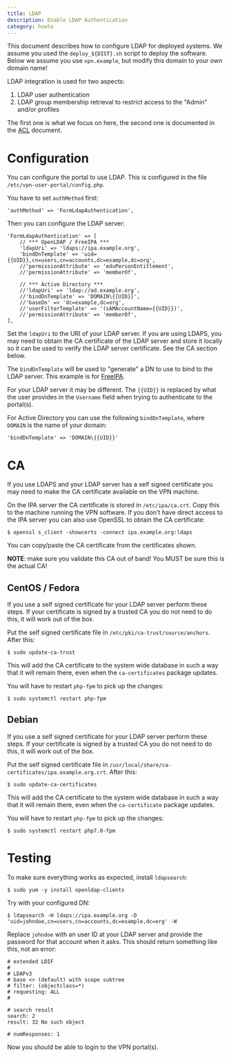 ```yaml
---
title: LDAP
description: Enable LDAP Authentication
category: howto
---
```


This document describes how to configure LDAP for deployed systems. We assume 
you used the `deploy_${DIST}.sh` script to deploy the software. Below we assume 
you use `vpn.example`, but modify this domain to your own domain name!

LDAP integration is used for two aspects:

1. LDAP user authentication
2. LDAP group membership retrieval to restrict access to the "Admin" and/or 
   profiles

The first one is what we focus on here, the second one is documented in the 
[ACL](ACL.md) document.

# Configuration

You can configure the portal to use LDAP. This is configured in the file 
`/etc/vpn-user-portal/config.php`.

You have to set `authMethod` first:

    'authMethod' => 'FormLdapAuthentication',

Then you can configure the LDAP server:

    'FormLdapAuthentication' => [
        // *** OpenLDAP / FreeIPA ***
        'ldapUri' => 'ldaps://ipa.example.org',
        'bindDnTemplate' => 'uid={{UID}},cn=users,cn=accounts,dc=example,dc=org',
        //'permissionAttribute' => 'eduPersonEntitlement',
        //'permissionAttribute' => 'memberOf',

        // *** Active Directory ***
        //'ldapUri' => 'ldap://ad.example.org',
        //'bindDnTemplate' => 'DOMAIN\{{UID}}',
        //'baseDn' => 'dc=example,dc=org',
        //'userFilterTemplate' => '(sAMAccountName={{UID}})',
        //'permissionAttribute' => 'memberOf',
    ],

Set the `ldapUri` to the URI of your LDAP server. If you are using LDAPS, you 
may need to obtain the CA certificate of the LDAP server and store it 
locally so it can be used to verify the LDAP server certificate. See the
CA section below.

The `bindDnTemplate` will be used to "generate" a DN to use to bind to the 
LDAP server. This example is for [FreeIPA](https://www.freeipa.org/).

For your LDAP server it may be different. The `{{UID}}` is replaced by what the 
user provides in the `Username` field when trying to authenticate to the 
portal(s).

For Active Directory you can use the following `bindDnTemplate`, where `DOMAIN`
is the name of your domain:

    'bindDnTemplate' => 'DOMAIN\{{UID}}'

# CA

If you use LDAPS and your LDAP server has a self signed certificate you may
need to make the CA certificate available on the VPN machine.

On the IPA server the CA certificate is stored in `/etc/ipa/ca.crt`. Copy this 
to the machine running the VPN software. If you don't have direct access to the
IPA server you can also use OpenSSL to obtain the CA certificate:

    $ openssl s_client -showcerts -connect ipa.example.org:ldaps

You can copy/paste the CA certificate from the certificates shown. 

**NOTE**: make sure you validate this CA out of band! You MUST be sure this 
is the actual CA!

## CentOS / Fedora

If you use a self signed certificate for your LDAP server perform these steps. 
If your certificate is signed by a trusted CA you do not need to do this, it
will work out of the box.

Put the self signed certificate file in `/etc/pki/ca-trust/source/anchors`. 
After this:

    $ sudo update-ca-trust

This will add the CA certificate  to the system wide database in such a way
that it will remain there, even when the `ca-certificates` package updates.

You will have to restart `php-fpm` to pick up the changes:

    $ sudo systemctl restart php-fpm

## Debian

If you use a self signed certificate for your LDAP server perform these steps. 
If your certificate is signed by a trusted CA you do not need to do this, it
will work out of the box.

Put the self signed certificate file in 
`/usr/local/share/ca-certificates/ipa.example.org.crt`. After this:
 
    $ sudo update-ca-certificates

This will add the CA certificate  to the system wide database in such a way
that it will remain there, even when the `ca-certificate` package updates.

You will have to restart `php-fpm` to pick up the changes:

    $ sudo systemctl restart php7.0-fpm

# Testing

To make sure everything works as expected, install `ldapsearch`:

    $ sudo yum -y install openldap-clients

Try with your configured DN:

    $ ldapsearch -H ldaps://ipa.example.org -D 'uid=johndoe,cn=users,cn=accounts,dc=example,dc=org' -W

Replace `johndoe` with an user ID at your LDAP server and provide the password
for that account when it asks. This should return something like this, not an 
error:

    # extended LDIF
    #
    # LDAPv3
    # base <> (default) with scope subtree
    # filter: (objectclass=*)
    # requesting: ALL
    #

    # search result
    search: 2
    result: 32 No such object

    # numResponses: 1

Now you should be able to login to the VPN portal(s).
